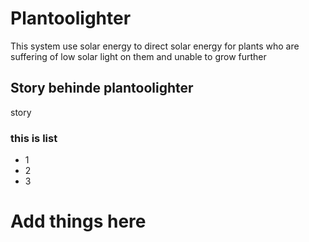# Plantoolighter
This system use solar energy to direct solar energy for plants who are suffering of low solar light on them and unable to grow further
## Story behinde plantoolighter
story 
### this is list
- 1
- 2
- 3
# Add things here
